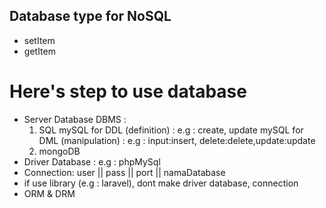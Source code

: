 ## Database type for NoSQL
- setItem
- getItem

# Here's step to use database 
- Server Database DBMS : 
  1. SQL
  mySQL for DDL (definition) : e.g : create, update
  mySQL for DML (manipulation) : e.g : input:insert, delete:delete,update:update
  2. mongoDB
- Driver Database : e.g : phpMySql
- Connection:
  user || pass || port || namaDatabase
- if use library (e.g : laravel), dont make driver database, connection
- ORM & DRM 